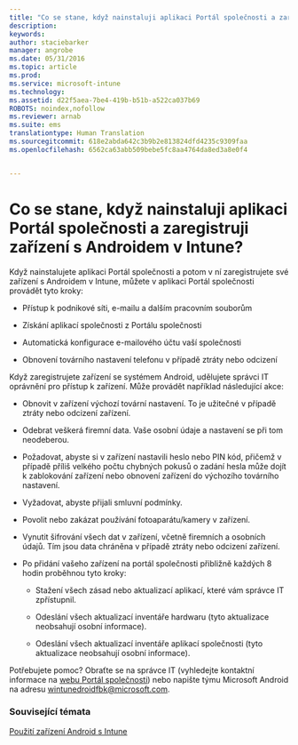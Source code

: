 ```yaml
---
title: "Co se stane, když nainstaluji aplikaci Portál společnosti a zaregistruji zařízení s Androidem v Intune? | Microsoft Intune"
description: 
keywords: 
author: staciebarker
manager: angrobe
ms.date: 05/31/2016
ms.topic: article
ms.prod: 
ms.service: microsoft-intune
ms.technology: 
ms.assetid: d22f5aea-7be4-419b-b51b-a522ca037b69
ROBOTS: noindex,nofollow
ms.reviewer: arnab
ms.suite: ems
translationtype: Human Translation
ms.sourcegitcommit: 618e2abda642c3b9b2e813824dfd4235c9309faa
ms.openlocfilehash: 6562ca63abb509bebe5fc8aa4764da8ed3a8e0f4


---
```



# Co se stane, když nainstaluji aplikaci Portál společnosti a zaregistruji zařízení s Androidem v Intune?

Když nainstalujete aplikaci Portál společnosti a potom v ní zaregistrujete své zařízení s Androidem v Intune, můžete v aplikaci Portál společnosti provádět tyto kroky:

-   Přístup k podnikové síti, e-mailu a dalším pracovním souborům

-   Získání aplikací společnosti z Portálu společnosti

-   Automatická konfigurace e-mailového účtu vaší společnosti

-   Obnovení továrního nastavení telefonu v případě ztráty nebo odcizení

Když zaregistrujete zařízení se systémem Android, udělujete správci IT oprávnění pro přístup k zařízení. Může provádět například následující akce:

-   Obnovit v zařízení výchozí tovární nastavení. To je užitečné v případě ztráty nebo odcizení zařízení.

-   Odebrat veškerá firemní data. Vaše osobní údaje a nastavení se při tom neodeberou.

-   Požadovat, abyste si v zařízení nastavili heslo nebo PIN kód, přičemž v případě příliš velkého počtu chybných pokusů o zadání hesla může dojít k zablokování zařízení nebo obnovení zařízení do výchozího továrního nastavení.

-   Vyžadovat, abyste přijali smluvní podmínky.

-   Povolit nebo zakázat používání fotoaparátu/kamery v zařízení.

-   Vynutit šifrování všech dat v zařízení, včetně firemních a osobních údajů. Tím jsou data chráněna v případě ztráty nebo odcizení zařízení.

-   Po přidání vašeho zařízení na portál společnosti přibližně každých 8 hodin proběhnou tyto kroky:

    -   Stažení všech zásad nebo aktualizací aplikací, které vám správce IT zpřístupnil.

    -   Odeslání všech aktualizací inventáře hardwaru (tyto aktualizace neobsahují osobní informace).

    -   Odeslání všech aktualizací inventáře aplikací společnosti (tyto aktualizace neobsahují osobní informace).

Potřebujete pomoc? Obraťte se na správce IT (vyhledejte kontaktní informace na [webu Portál společnosti](http://portal.manage.microsoft.com)) nebo napište týmu Microsoft Android na adresu wintunedroidfbk@microsoft.com.


### Související témata
[Použití zařízení Android s Intune](using-your-android-device-with-intune.md)



<!--HONumber=Jul16_HO4-->


